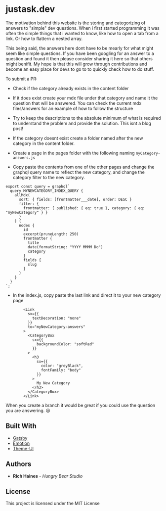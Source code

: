 # justask.dev

The motivation behind this website is the storing and categorizing of answers to "simple" dev questions. When i first started programming it was often the simple things that i wanted to know, like how to open a tab from a link. Or how to flattern a nested array. 

This being said, the answers here dont have to be mearly for what might seem like simple questions. If you have been googling for an answer to a question and found it then please consider sharing it here so that others might benifit. My hope is that this will grow through contributions and become an easy place for devs to go to to quickly check how to do stuff.

To submit a PR:

- Check if the category already exists in the content folder
- If it does exist create your mdx file under that category and name it the question that will be answered. You can check the current mdx files/answers for an example of how to follow the structure
- Try to keep the descriptions to the absolute minimum of what is required to understand the problem and provide the solution. This isnt a blog post!

- If the category doesnt exist create a folder named after the new category in the content folder.
- Create a page in the pages folder with the following naming `myCategory-answers.js`
- Copy paste the contents from one of the other pages and change the graphql query name to reflect the new category, and change the category filter to the new category.

```
export const query = graphql`
  query MYNEWCATEGORY_INDEX_QUERY {
    allMdx(
      sort: { fields: [frontmatter___date], order: DESC }
      filter: {
        frontmatter: { published: { eq: true }, category: { eq: "myNewCategory" } }
      }
    ) {
      nodes {
        id
        excerpt(pruneLength: 250)
        frontmatter {
          title
          date(formatString: "YYYY MMMM Do")
          category
        }
        fields {
          slug
        }
      }
    }
  }
`;

```
- In the index.js, copy paste the last link and direct it to your new category page

```
        <Link
          sx={{
            textDecoration: "none"
          }}
          to="myNewCategory-answers"
        >
          <CategoryBox
            sx={{
              backgroundColor: "softRed"
            }}
          >
            <h3
              sx={{
                color: "greyBlack",
                fontFamily: "body"
              }}
            >
              My New Category
            </h3>
          </CategoryBox>
        </Link>
```

When you create a branch it would be great if you could use the question you are answering. :smiley:


## Built With

- [Gatsby](https://www.gatsbyjs.org/)
- [Emotion](https://emotion.sh/docs/introduction)
- [Theme-UI](https://theme-ui.com/)

## Authors

- **Rich Haines** - _Hungry Bear Studio_

## License

This project is licensed under the MIT License